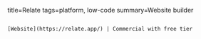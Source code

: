 title=Relate
tags=platform, low-code
summary=Website builder
~~~~~~

[Website](https://relate.app/) | Commercial with free tier

